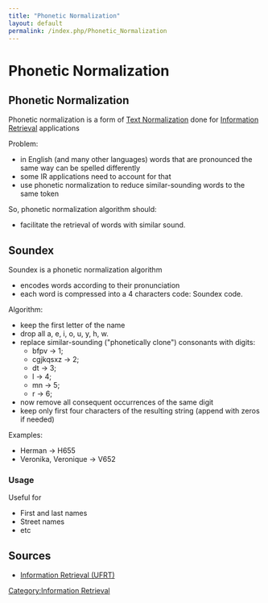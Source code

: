 ```yaml
---
title: "Phonetic Normalization"
layout: default
permalink: /index.php/Phonetic_Normalization
---
```


# Phonetic Normalization

## Phonetic Normalization
Phonetic normalization is a form of [Text Normalization](Text_Normalization) done for [Information Retrieval](Information_Retrieval) applications

Problem:
- in English (and many other languages) words that are pronounced the same way can be spelled differently
- some IR applications need to account for that 
- use phonetic normalization to reduce similar-sounding words to the same token


So, phonetic normalization algorithm should:
- facilitate the retrieval of words with similar sound.


## Soundex
Soundex is a phonetic normalization algorithm 
- encodes words according to their pronunciation 
- each word is compressed into a 4 characters code: Soundex code.

Algorithm:
- keep the first letter of the name 
- drop all a, e, i, o, u, y, h, w.
- replace similar-sounding ("phonetically clone") consonants with digits:
  - bfpv -> 1;
  - cgjkqsxz -> 2; 
  - dt -> 3;
  - l -> 4; 
  - mn -> 5; 
  - r -> 6;
- now remove all consequent occurrences of the same digit 
- keep only first four characters of the resulting string (append with zeros if needed)


Examples:
- Herman -> H655
- Veronika, Veronique -> V652

### Usage
Useful for
- First and last names
- Street names 
- etc


## Sources
- [Information Retrieval (UFRT)](Information_Retrieval_(UFRT))

[Category:Information Retrieval](Category_Information_Retrieval)